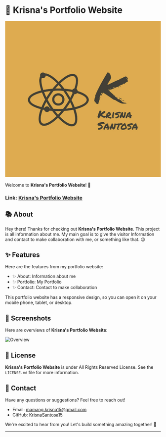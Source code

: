 # 🌟 Krisna's Portfolio Website

![Project Logo](./Assets/Favicon/android-chrome-512x512.png)

Welcome to **Krisna's Portfolio Website**! 🚀

### Link: [Krisna's Portfolio Website](https://krisnasantosa15.github.io/bootstrap-portfolio)

## 📚 About

Hey there! Thanks for checking out **Krisna's Portfolio Website**. This project is all information about me. My main goal is to give the visitor Information and contact to make collaboration with me, or something like that. 😉

## ✨ Features

Here are the features from my portfolio website:

- ✨ About: Information about me
- ✨ Portfolio: My Portfolio
- ✨ Contact: Contact to make collaboration

This portfolio website has a responsive design, so you can open it on your mobile phone, tablet, or desktop.

## 📸 Screenshots

Here are overviews of **Krisna's Portfolio Website**:

![Overview](./Assets/web-overview.png)

## 📄 License

**Krisna's Portfolio Website** is under All Rights Reserved License. See the `LICENSE.md` file for more information.

## 📧 Contact

Have any questions or suggestions? Feel free to reach out!

- Email: mamang.krisna15@gmail.com
- GitHub: [KrisnaSantosa15](https://github.com/KrisnaSantosa15)

We're excited to hear from you! Let's build something amazing together! 🎉

---